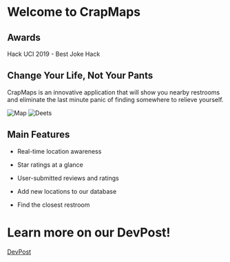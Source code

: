 # Welcome to CrapMaps

## Awards
Hack UCI 2019 - Best Joke Hack

## Change Your Life, Not Your Pants
CrapMaps is an innovative application that will show you nearby restrooms and eliminate the last minute panic of finding somewhere to relieve yourself.


![Map](./toiletmap.jpg)  ![Deets](./fastdetails.jpg) 

## Main Features

* Real-time location awareness

* Star ratings at a glance
 
* User-submitted reviews and ratings

* Add new locations to our database

* Find the closest restroom


# Learn more on our DevPost!
[DevPost](https://devpost.com/software/crapmaps)


